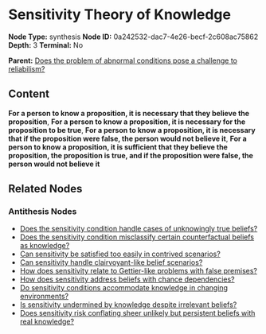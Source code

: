 # Sensitivity Theory of Knowledge

**Node Type:** synthesis
**Node ID:** 0a242532-dac7-4e26-becf-2c608ac75862
**Depth:** 3
**Terminal:** No

**Parent:** [Does the problem of abnormal conditions pose a challenge to reliabilism?](does-the-problem-of-abnormal-conditions-pose-a-challenge-to-reliabilism-antithesis-da012807-fcbc-42b9-b722-7f4842015fd4.md)

## Content

**For a person to know a proposition, it is necessary that they believe the proposition**, **For a person to know a proposition, it is necessary for the proposition to be true**, **For a person to know a proposition, it is necessary that if the proposition were false, the person would not believe it**, **For a person to know a proposition, it is sufficient that they believe the proposition, the proposition is true, and if the proposition were false, the person would not believe it**

## Related Nodes

### Antithesis Nodes

- [Does the sensitivity condition handle cases of unknowingly true beliefs?](does-the-sensitivity-condition-handle-cases-of-unknowingly-true-beliefs-antithesis-ddc341da-0d8a-4d7d-81f1-6cf1ea62edbc.md)
- [Does the sensitivity condition misclassify certain counterfactual beliefs as knowledge?](does-the-sensitivity-condition-misclassify-certain-counterfactual-beliefs-as-knowledge-antithesis-649bfa65-9f5c-4132-a7d9-73a1bd294186.md)
- [Can sensitivity be satisfied too easily in contrived scenarios?](can-sensitivity-be-satisfied-too-easily-in-contrived-scenarios-antithesis-49bdfa08-d308-4444-b05d-784e64bc8952.md)
- [Can sensitivity handle clairvoyant-like belief scenarios?](can-sensitivity-handle-clairvoyant-like-belief-scenarios-antithesis-1e53d1ff-2436-4a82-8a2e-b8fe9d40b60a.md)
- [How does sensitivity relate to Gettier-like problems with false premises?](how-does-sensitivity-relate-to-gettier-like-problems-with-false-premises-antithesis-5a190628-7f85-4e68-8aed-7723b31cdd39.md)
- [How does sensitivity address beliefs with chance dependencies?](how-does-sensitivity-address-beliefs-with-chance-dependencies-antithesis-7396169e-4a6a-4873-80a8-661b3999a42d.md)
- [Do sensitivity conditions accommodate knowledge in changing environments?](do-sensitivity-conditions-accommodate-knowledge-in-changing-environments-antithesis-e70113df-387d-4608-acf3-fc260ad61ae1.md)
- [Is sensitivity undermined by knowledge despite irrelevant beliefs?](is-sensitivity-undermined-by-knowledge-despite-irrelevant-beliefs-antithesis-71a846a5-6aa6-4a8d-8ab5-6553dcfaf0c8.md)
- [Does sensitivity risk conflating sheer unlikely but persistent beliefs with real knowledge?](does-sensitivity-risk-conflating-sheer-unlikely-but-persistent-beliefs-with-real-knowledge-antithesis-e58d54c2-9272-4689-b53c-726aaf0fc34b.md)
